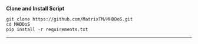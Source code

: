 


**Clone and Install Script**

```shell script
git clone https://github.com/MatrixTM/MHDDoS.git
cd MHDDoS
pip install -r requirements.txt
```

---

